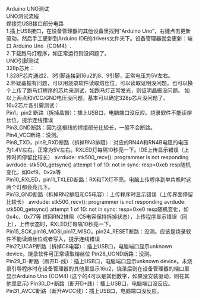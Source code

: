 Arduino UNO测试  
UNO测试流程  
焊接完USB接口部分电路  
1.插上USB接口，在设备管理器的其他设备里找到“Arduino Uno”，右键点击更新驱动，然后手工更新到Arduino IDE的drivers文件夹下。设备管理器就会更新：端口 Arduino Uno（COM4）.  
2.下载跑马灯程序，如正常运行则没问题了。  
UNO引脚测试  
328p芯片：  
1.328P芯片通过2、3引脚连接到16u2的8、9引脚，正常电压为5V左右。  
2.怀疑晶振有问题，可以用烧录软件读取熔丝位，可以读取证明没问题。也可以换个上传了跑马灯程序的芯片来测试，如跑马灯正常发光，则证明晶振没问题。 如以上两点和VCC/GND电压没问题，基本可以确定328p芯片没问题了。  
16u2芯片各引脚测试：  
Pin1，pin2 断路（拆掉晶振）：插上USB口，电脑端口没反应。烧录软件不能读熔丝位，提示连线错误  
Pin3_GND断路：因为这根线的焊接部分比较长，一般不会断路。  
Pin4_VCC断路：没测。  
Pin8_TXD，pin9_RXD断路（拆掉RN3排阻）：对应的RN4A和RN4B电阻的电压为1.4V左右。正常为5V左右。RXLED灯每隔10秒亮一下。IDE上传显示错误（上传时间停留比较长） avrdude: stk500_recv(): programmer is not responding avrdude: stk500_getsync() attempt 1 of 10: not in sync: resp=0xeb resp随机变化，如0xf9、0x2a等  
Pin10_RXLED，pin11_TXLED断路：RX和TX灯不亮。电脑上传程序到单片机时这两个灯都会亮几下。  
Pin13_GND断路（拆掉RN2排阻和C5电容）：上传程序时显示错误（上传界面停留比较长） avrdude: stk500_recv(): programmer is not responding avrdude: stk500_getsync() attempt 1 of 10: not in sync: resp=0xe0 resp随机变化，如0x4c、0x77等 焊回RN2排阻（C5电容保持拆掉状态），上传程序显示错误（同上），上传状态时，RXLED灯每隔10秒亮一下。  
Pin15_SCK,pin16_MOSI,pin17_MISO，pin24_RESET断路：没测。应该是烧录软件不能读熔丝位或者写入，提示连线错误  
Pin27_UCAP断路（拆掉C8电容）：插上USB口，电脑端口显示unknown device。烧录软件可正常读取熔丝位 Pin28_UGND断路：没测。  
Pin29_D-断路（断开D-线）：插上USB口，电脑端口显示unknown device。未烧录引导程序时在设备管理器的其他里显示16u2，烧录后则在设备管理器的端口里显示Arduino Uno (COM4) (这个的4可以是其他数字，如果没安装驱动，则在其他里显示) Pin30_D+断路（断开D+线）：插上USB口，电脑端口没反应。 Pin31_AVCC断路（断开AVCC线）：插上USB口，电脑端口没反应。